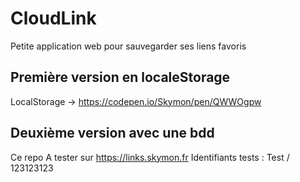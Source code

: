 # CloudLink

Petite application web pour sauvegarder ses liens favoris

## Première version en localeStorage
LocalStorage -> https://codepen.io/Skymon/pen/QWWOgpw

## Deuxième version avec une bdd
Ce repo
A tester sur https://links.skymon.fr
Identifiants tests :  Test / 123123123
